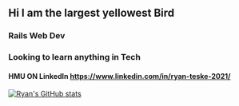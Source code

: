 ## Hi I am the largest yellowest Bird
### Rails Web Dev
### Looking to learn anything in Tech
#### HMU ON LinkedIn https://www.linkedin.com/in/ryan-teske-2021/

[![Ryan's GitHub stats](https://github-readme-stats.vercel.app/api?username=Rteske)](https://github.com/Rteske/github-readme-stats)
